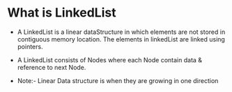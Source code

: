 # What is LinkedList
* A LinkedList is a linear dataStructure in which elements are not stored in contiguous memory location. The elements in linkedList are linked using pointers.
* A LinkedList consists of Nodes where each Node contain data & reference to next Node.

* Note:- Linear Data structure is when they are growing in one direction